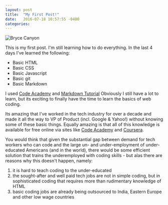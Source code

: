 ```yaml
---
layout: post
title:  "My First Post!"
date:   2016-07-18 10:57:55 -0400
categories: 
---
```


![Bryce Canyon](https://http://yumio.net/assets/BryceCanyon.jpg)

This is my first post.  I'm still learning how to do everything. 
In the last 4 days I've learned the following:

* Basic HTML
* Basic CSS
* Basic Javascript
* Basic git
* Basic Markdown

I used [Code Academy][Code Academy] and [Markdown Tutorial](http://www.markdowntutorial.com/) Obviously I still have a lot to learn, but its exciting to finally have the time to learn the basics of web coding. 

Its amazing that I've worked in the tech industry for over a decade and made it all the way to VP of Product (incl. Google & Yahoo!) without knowing some of these basic things.  Equally amazing is that all of this knowledge is available for free online via sites like [Code Academy][Code Academy] and [Coursera][Coursera].  

You would think that given the substantial gap between demand for tech workers who can code and the large un- and under-employment of under-educated Americans (and in the world), there would be some efficient solution that trains the underemployed with coding skills - but alas there are reasons why this doesn't happen, namely:

1. it is hard to teach coding to the under-educated
2. the sought-after and well paid tech jobs are not in simple coding, but in sophisticated coding that requires more than rudimentary knowledge of HTML
3. basic coding jobs are already being outsourced to India, Eastern Europe and other low wage countries

[Code Academy]:https://www.codecademy.com
[Coursera]:https://www.coursera.org